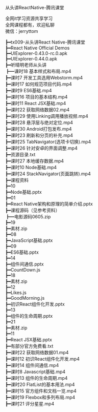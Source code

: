 从头讲ReactNative-腾讯课堂

全网it学习资源共享学习<br>全网课程都有，欢迎私聊<br>微信：jerryttom<br>

┣━tx009-从头讲React Native-腾讯课堂<br> ┣━React Native Official Demos<br> ┣━UIExplorer-0.43.0-rc.0.apk<br> ┣━UIExplorer-0.44.0.apk<br> ┣━听晴明老师从头讲<br> ┣━课时18 基本样式和布局.mp4<br> ┣━课时7 开发工具选用Webstorm.mp4<br> ┣━课时17 如何规范项目代码.mp4<br> ┣━课时9 ES6基础.mp4<br> ┣━课时16 项目的基本结构.mp4<br> ┣━课时11 React JSX基础.mp4<br> ┣━课时22 获取网络数据02.mp4<br> ┣━课时29 使用Linking调用播放视频.mp4<br> ┣━课时28 悬浮层与绝对定位.mp4<br> ┣━课时30 Android打包发布.mp4<br> ┣━课时23 刷新和分页的补充.mp4<br> ┣━课时25 TabNavigator(选项卡切换).mp4<br> ┣━课时26 针对安卓的界面调整.mp4<br> ┣━资源目录.txt<br> ┣━课时27 本地缓存数据.mp4<br> ┣━课时10 Node基础.mp4<br> ┣━课时24 StackNavigator(页面跳转).mp4<br> ┣━课程资料<br> ┣━10<br> ┣━Node基础.pptx<br> ┣━01<br> ┣━React Native架构和原理的简单介绍.pptx<br> ┣━课程源码（见参考资料）<br> ┣━电影源码0605.zip<br> ┣━19<br> ┣━素材.zip<br> ┣━08<br> ┣━JavaScript基础.pptx<br> ┣━09<br> ┣━ES6基础.pptx<br> ┣━14<br> ┣━组件间通信.pptx<br> ┣━CountDown.js<br> ┣━18<br> ┣━素材.zip<br> ┣━12<br> ┣━Likes.js<br> ┣━GoodMorning.js<br> ┣━初识React组件化开发.pptx<br> ┣━13<br> ┣━组件的生命周期.pptx<br> ┣━21<br> ┣━素材.zip<br> ┣━11<br> ┣━React JSX基础.pptx<br> ┣━有部分官方免费看.txt<br> ┣━课时22 获取网络数据01.mp4<br> ┣━课时12 初识React组件化开发.mp4<br> ┣━课时14 组件间通信.mp4<br> ┣━课时8 Javascript基础.mp4<br> ┣━课时13 组件的生命周期.mp4<br> ┣━课时20 FlatList的基本用法.mp4<br> ┣━课时15 官方组件和文档一览.mp4<br> ┣━课时19 Flexbox和多列布局.mp4<br> ┣━课时21 评分星星.mp4